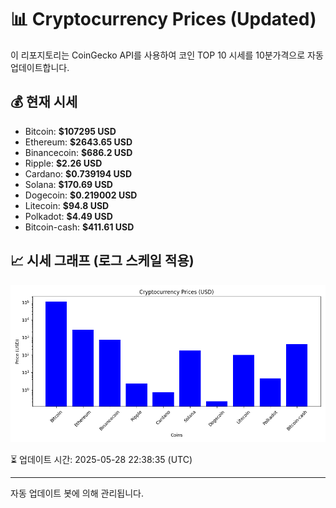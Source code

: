
# 📊 Cryptocurrency Prices (Updated)

이 리포지토리는 CoinGecko API를 사용하여 코인 TOP 10 시세를 10분가격으로 자동 업데이트합니다.

## 💰 현재 시세
- Bitcoin: **$107295 USD**
- Ethereum: **$2643.65 USD**
- Binancecoin: **$686.2 USD**
- Ripple: **$2.26 USD**
- Cardano: **$0.739194 USD**
- Solana: **$170.69 USD**
- Dogecoin: **$0.219002 USD**
- Litecoin: **$94.8 USD**
- Polkadot: **$4.49 USD**
- Bitcoin-cash: **$411.61 USD**

## 📈 시세 그래프 (로그 스케일 적용)
![Crypto Prices](crypto_prices.png)

⏳ 업데이트 시간: 2025-05-28 22:38:35 (UTC)

---
자동 업데이트 봇에 의해 관리됩니다.
